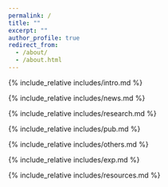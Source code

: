 ```yaml
---
permalink: /
title: ""
excerpt: ""
author_profile: true
redirect_from: 
  - /about/
  - /about.html
---
```


<span class='anchor' id='about-me'></span>
{% include_relative includes/intro.md %}

{% include_relative includes/news.md %}

{% include_relative includes/research.md %}

{% include_relative includes/pub.md %}

{% include_relative includes/others.md %}

{% include_relative includes/exp.md %}

{% include_relative includes/resources.md %}


